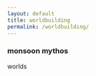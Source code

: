 ```yaml
---
layout: default 
title: worldbuilding
permalink: /worldbuilding/
---
```


### monsoon mythos

worlds
